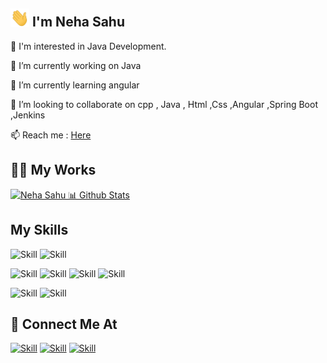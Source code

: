  ## <img src="https://raw.githubusercontent.com/ABSphreak/ABSphreak/master/gifs/Hi.gif" width="30px"> I'm Neha Sahu
 
 👀 I'm interested in Java Development.
 
 🔭 I’m currently working on Java
 
 🌱 I’m currently learning angular
 
 👯 I’m looking to collaborate on cpp , Java , Html ,Css ,Angular ,Spring Boot ,Jenkins

  📫 Reach me : [Here](www.linkedin.com/in/nehasahu24)
  
  ## 👩‍🔧 My Works
  [![Neha Sahu 📊 Github Stats](https://github-readme-stats.vercel.app/api?username=NehaSahuji&show_icons=true)](https://github.com/NehaSahuji)
  
  
   ## My Skills
![Skill](https://img.shields.io/badge/Java-43853D?style=for-the-badge&logo=node.js&logoColor=white)
![Skill](https://img.shields.io/badge/C++-2C8EBB?style=for-the-badge&logo=yarn&logoColor=white)

![Skill](https://img.shields.io/badge/HTML5-E34F26?style=for-the-badge&logo=html5&logoColor=white)
![Skill](https://img.shields.io/badge/CSS3-1572B6?style=for-the-badge&logo=css3&logoColor=white)
![Skill](https://img.shields.io/badge/Bootstrap-563D7C?style=for-the-badge&logo=bootstrap&logoColor=white)
![Skill](https://img.shields.io/badge/Angular-ffca28?style=for-the-badge&logo=angular&logoColor=white)

![Skill](https://img.shields.io/badge/Git-F05032?style=for-the-badge&logo=git&logoColor=white)
![Skill](https://img.shields.io/badge/Github-0078D4?style=for-the-badge&logo=github&logoColor=white)

## 🤝 Connect Me At
[![Skill](https://img.shields.io/badge/LinkedIn-0077B5?style=for-the-badge&logo=linkedin&logoColor=white)](www.linkedin.com/in/nehasahu24)
[![Skill](https://img.shields.io/badge/Instagram-E4405F?style=for-the-badge&logo=instagram&logoColor=white)](https://www.instagram.com/neha_sahu24/)
[![Skill](https://img.shields.io/badge/GitHub-100000?style=for-the-badge&logo=github&logoColor=white)](https://github.com/NehaSahuji)


<!--
**Nehasahuji/Nehasahuji** is a ✨ _special_ ✨ repository because its `README.md` (this file) appears on your GitHub profile.

Here are some ideas to get you started:

- 🔭 I’m currently working on ...
- 🌱 I’m currently learning ...
- 👯 I’m looking to collaborate on ...
- 🤔 I’m looking for help with ...
- 💬 Ask me about ...
- 📫 How to reach me: ...
- 😄 Pronouns: ...
- ⚡ Fun fact: ...
-->

